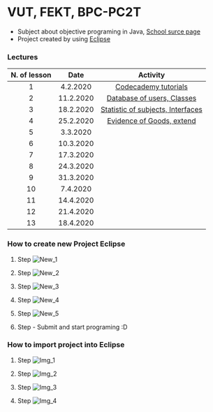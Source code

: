 # VUT, FEKT, BPC-PC2T
- Subject about objective programing in Java, [School surce page](https://moodle.vutbr.cz/course/view.php?id=210737)
- Project created by using [Eclipse](https://www.eclipse.org/)    

### Lectures

|**N. of lesson**|**Date**|**Activity**|
|:-:|:-:|:-:|
|1|4.2.2020|[Codecademy tutorials](https://www.codecademy.com/)|
|2|11.2.2020|[Database of users, Classes](https://github.com/vymaztom/PC2T/tree/master/cv02)|
|3|18.2.2020|[Statistic of subjects, Interfaces](https://github.com/vymaztom/PC2T/tree/master/cv03)|
|4|25.2.2020|[Evidence of Goods, extend](https://github.com/vymaztom/PC2T/tree/master/cv04)|
|5|3.3.2020||
|6|10.3.2020||
|7|17.3.2020||
|8|24.3.2020||
|9|31.3.2020||
|10|7.4.2020||
|11|14.4.2020||
|12|21.4.2020||
|13|18.4.2020||

### How to create new Project Eclipse

1. Step
![New_1](Img/new_1.png)

2. Step
![New_2](Img/new_2.png)

3. Step
![New_3](Img/new_3.png)

4. Step
![New_4](Img/new_4.png)

5. Step
![New_5](Img/new_5.png)

6. Step - Submit and start programing :D

### How to import project into Eclipse

1. Step
![Img_1](Img/Import_step_1.png)

2. Step
![Img_2](Img/Import_step_2.png)

3. Step
![Img_3](Img/Import_step_3.png)

4. Step
![Img_4](Img/Import_step_4.png)
